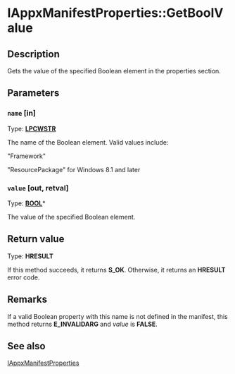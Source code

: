 # IAppxManifestProperties::GetBoolValue

## Description

Gets the value of the specified Boolean element in the properties section.

## Parameters

### `name` [in]

Type: **[LPCWSTR](https://learn.microsoft.com/windows/desktop/WinProg/windows-data-types)**

The name of the Boolean element. Valid values include:

"Framework"

"ResourcePackage" for Windows 8.1 and later

### `value` [out, retval]

Type: **[BOOL](https://learn.microsoft.com/windows/desktop/WinProg/windows-data-types)***

The value of the specified Boolean element.

## Return value

Type: **HRESULT**

If this method succeeds, it returns **S_OK**. Otherwise, it returns an **HRESULT** error code.

## Remarks

If a valid Boolean property with this name is not defined in the manifest, this method returns **E_INVALIDARG** and *value* is **FALSE**.

## See also

[IAppxManifestProperties](https://learn.microsoft.com/windows/desktop/api/appxpackaging/nn-appxpackaging-iappxmanifestproperties)